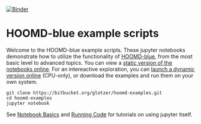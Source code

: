 [![Binder](http://mybinder.org/badge.svg)](http://mybinder.org:/repo/joaander/hoomd-examples)

# HOOMD-blue example scripts

Welcome to the HOOMD-blue example scripts. These jupyter notebooks demonstrate how to utilize the
functionality of [HOOMD-blue](http://glotzerlab.engin.umich.edu/hoomd-blue/), from the most basic
level to advanced topics. You can view a [static version of the notebooks online](http://nbviewer.jupyter.org/github/joaander/hoomd-examples/blob/master/index.ipynb). For an intereactive exploration, you can
[launch a dynamic version online](http://mybinder.org:/repo/joaander/hoomd-examples) (CPU-only),
or download the examples and run them on your own system.
```
git clone https://bitbucket.org/glotzer/hoomd-examples.git
cd hoomd-examples
jupyter notebook
```
See [Notebook Basics](http://nbviewer.jupyter.org/github/jupyter/notebook/blob/master/docs/source/examples/Notebook/Notebook%20Basics.ipynb) and [Running Code](http://nbviewer.jupyter.org/github/jupyter/notebook/blob/master/docs/source/examples/Notebook/Running%20Code.ipynb) for tutorials on using jupyter itself.
